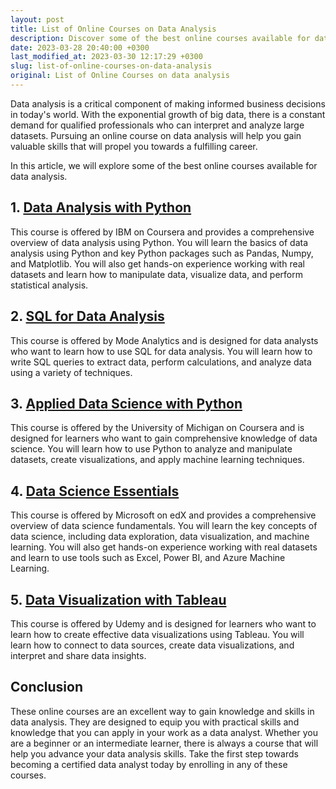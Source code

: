 ```yaml
---
layout: post
title: List of Online Courses on Data Analysis
description: Discover some of the best online courses available for data analysis and take the first step towards becoming a certified data analyst today.
date: 2023-03-28 20:40:00 +0300
last_modified_at: 2023-03-30 12:17:29 +0300
slug: list-of-online-courses-on-data-analysis
original: List of Online Courses on data analysis
---
```

Data analysis is a critical component of making informed business decisions in today's world. With the exponential growth of big data, there is a constant demand for qualified professionals who can interpret and analyze large datasets. Pursuing an online course on data analysis will help you gain valuable skills that will propel you towards a fulfilling career.

In this article, we will explore some of the best online courses available for data analysis.

## 1. [Data Analysis with Python](/data-science-and-analytics/data-analysis-with-python-course-offered-by-ibm-on-coursera.html)

This course is offered by IBM on Coursera and provides a comprehensive overview of data analysis using Python. You will learn the basics of data analysis using Python and key Python packages such as Pandas, Numpy, and Matplotlib. You will also get hands-on experience working with real datasets and learn how to manipulate data, visualize data, and perform statistical analysis.

## 2. [SQL for Data Analysis](/data-science-and-analytics/sql-for-data-analysis-course-offered-by-mode-analytics.html)

This course is offered by Mode Analytics and is designed for data analysts who want to learn how to use SQL for data analysis. You will learn how to write SQL queries to extract data, perform calculations, and analyze data using a variety of techniques.

## 3. [Applied Data Science with Python](/data-science-and-analytics/applied-data-science-with-python-course-by-university-of-michigan-on-coursera.html)

This course is offered by the University of Michigan on Coursera and is designed for learners who want to gain comprehensive knowledge of data science. You will learn how to use Python to analyze and manipulate datasets, create visualizations, and apply machine learning techniques.

## 4. [Data Science Essentials](/data-science-and-analytics/data-science-essentials-course-by-microsoft-on-edx.html)

This course is offered by Microsoft on edX and provides a comprehensive overview of data science fundamentals. You will learn the key concepts of data science, including data exploration, data visualization, and machine learning. You will also get hands-on experience working with real datasets and learn to use tools such as Excel, Power BI, and Azure Machine Learning.

## 5. [Data Visualization with Tableau](/data-science-and-analytics/master-data-visualization-with-tableau-course-offered-by-udemy.html)

This course is offered by Udemy and is designed for learners who want to learn how to create effective data visualizations using Tableau. You will learn how to connect to data sources, create data visualizations, and interpret and share data insights.

## Conclusion

These online courses are an excellent way to gain knowledge and skills in data analysis. They are designed to equip you with practical skills and knowledge that you can apply in your work as a data analyst. Whether you are a beginner or an intermediate learner, there is always a course that will help you advance your data analysis skills. Take the first step towards becoming a certified data analyst today by enrolling in any of these courses.